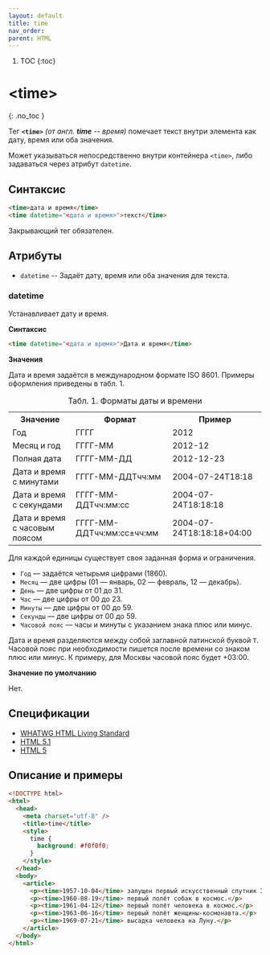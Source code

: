 ```yaml
---
layout: default
title: time
nav_order:
parent: HTML
---
```


<!-- prettier-ignore-start -->
1. TOC
{:toc}

# &lt;time&gt;
{: .no_toc }
<!-- prettier-ignore-end -->

Тег **`<time>`** _(от англ. **time** -- время)_ помечает текст внутри элемента как дату, время или оба значения.

Может указываться непосредственно внутри контейнера `<time>`, либо задаваться через атрибут `datetime`.

## Синтаксис

```html
<time>дата и время</time>
<time datetime="<дата и время>">текст</time>
```

Закрывающий тег обязателен.

## Атрибуты

- `datetime` -- Задаёт дату, время или оба значения для текста.

### datetime

Устанавливает дату и время.

**Синтаксис**

```html
<time datetime="<дата и время>">Дата и время</time>
```

**Значения**

Дата и время задаётся в международном формате ISO 8601. Примеры оформления приведены в табл. 1.

<table class="table">
<caption>Табл. 1. Форматы даты и времени</caption>
<tr><th>Значение</th><th>Формат</th><th>Пример</th></tr>
<tr><td>Год</td><td>ГГГГ</td><td>2012</td></tr>
<tr><td>Месяц и год</td><td>ГГГГ-ММ</td><td>2012-12</td></tr>
<tr><td>Полная дата</td><td>ГГГГ-ММ-ДД</td><td>2012-12-23</td></tr>
<tr><td>Дата и время с минутами</td><td>ГГГГ-ММ-ДДTчч:мм</td><td>2004-07-24T18:18</td></tr>
<tr><td>Дата и время с секундами</td><td>ГГГГ-ММ-ДДTчч:мм:сс</td><td>2004-07-24T18:18:18</td></tr>
<tr><td>Дата и время с часовым поясом</td><td>ГГГГ-ММ-ДДTчч:мм:сс±чч:мм</td><td>2004-07-24T18:18:18+04:00</td></tr>
</table>

Для каждой единицы существует своя заданная форма и ограничения.

- `Год` — задаётся четырьмя цифрами (1860).
- `Месяц` — две цифры (01 — январь, 02 — февраль, 12 — декабрь).
- `День` — две цифры от 01 до 31.
- `Час` — две цифры от 00 до 23.
- `Минуты` — две цифры от 00 до 59.
- `Секунды` — две цифры от 00 до 59.
- `Часовой пояс` — часы и минуты с указанием знака плюс или минус.

Дата и время разделяются между собой заглавной латинской буквой `T`. Часовой пояс при необходимости пишется после времени со знаком плюс или минус. К примеру, для Москвы часовой пояс будет +03:00.

**Значение по умолчанию**

Нет.

## Спецификации

- [WHATWG HTML Living Standard](https://html.spec.whatwg.org/multipage/semantics.html#the-time-element)
- [HTML 5.1](https://www.w3.org/TR/2016/REC-html51-20161101/grouping-content.html#the-time-element)
- [HTML 5](http://www.w3.org/TR/html5/grouping-content.html#the-time-element)

## Описание и примеры

```html
<!DOCTYPE html>
<html>
  <head>
    <meta charset="utf-8" />
    <title>time</title>
    <style>
      time {
        background: #f0f0f0;
      }
    </style>
  </head>
  <body>
    <article>
      <p><time>1957-10-04</time> запущен первый искусственный спутник Земли.</p>
      <p><time>1960-08-19</time> первый полёт собак в космос.</p>
      <p><time>1961-04-12</time> первый полёт человека в космос.</p>
      <p><time>1963-06-16</time> первый полёт женщины-космонавта.</p>
      <p><time>1969-07-21</time> высадка человека на Луну.</p>
    </article>
  </body>
</html>
```
